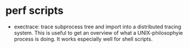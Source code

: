 # perf scripts

* exectrace: trace subprocess tree and import into a distributed tracing system.
  This is useful to get an overview of what a UNIX-philosophyie process is doing.
  It works especially well for shell scripts.
